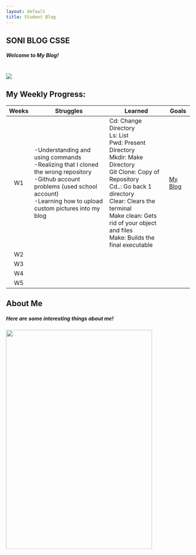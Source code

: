 ```yaml
---
layout: default
title: Student Blog
---
```

<style> 
    .fonts{
        font-family: "Times New Roman", Times, serif;
}

</style>

## SONI BLOG CSSE 

<h5 class=font> Welcome to My Blog! </h5> 
<br>
<img src = "https://images.unsplash.com/photo-1515879218367-8466d910aaa4?ixlib=rb-4.0.3&ixid=M3wxMjA3fDB8MHxzZWFyY2h8Mnx8Y29tcHV0ZXIlMjBjb2RlfGVufDB8fDB8fHww&w=1000&q=80" >

<br>

## My Weekly Progress:

| Weeks | Struggles                                                                                                                                                                                    | Learned                                                                                                                                                                                                                                                                | Goals   |
|:-----:|----------------------------------------------------------------------------------------------------------------------------------------------------------------------------------------------|------------------------------------------------------------------------------------------------------------------------------------------------------------------------------------------------------------------------------------------------------------------------|---------|
| W1    | -Understanding and using commands<br>-Realizing that I cloned the wrong repository<br>-Github account problems (used school account)<br>-Learning how to upload custom pictures into my blog | Cd: Change Directory<br>Ls: List<br>Pwd: Present Directory<br>Mkdir: Make Directory<br>Git Clone: Copy of Repository<br>Cd..: Go back 1 directory <br>Clear: Clears the terminal<br>Make clean: Gets rid of your object and files<br>Make: Builds the final executable | [My Blog](http://0.0.0.0:4200/student/) |
| W2    |                                                                                                                                                                                              |                                                                                                                                                                                                                                                                        |         |
| W3    |                                                                                                                                                                                              |                                                                                                                                                                                                                                                                        |         |
| W4    |                                                                                                                                                                                              |                                                                                                                                                                                                                                                                        |         |
| W5    |                                                                                                                                                                                              |                                                                                                                                                                                                                                                                        |         |


## About Me 
<h5 class=font> Here are some interesting things about me! </h5> 

<img width="400" height ="600" src = "images/IMG_5646 (1).PNG">


